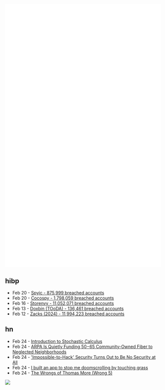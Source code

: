 ![Metrics](https://raw.githubusercontent.com/phixion/phixion/master/metrics.svg)

## hibp

<!--
for https://github.com/phixion/phixion/blob/main/.github/workflows/feeds.yml
-->
<!--START_SECTION:haveibeenpwnd-->
- Feb 20 - [Spyic - 875,999 breached accounts](https://haveibeenpwned.com/PwnedWebsites#Spyic)
- Feb 20 - [Cocospy - 1,798,059 breached accounts](https://haveibeenpwned.com/PwnedWebsites#Cocospy)
- Feb 16 - [Storenvy - 11,052,071 breached accounts](https://haveibeenpwned.com/PwnedWebsites#Storenvy)
- Feb 13 - [Doxbin (TOoDA) - 136,461 breached accounts](https://haveibeenpwned.com/PwnedWebsites#DoxbinTOoDA)
- Feb 12 - [Zacks (2024) - 11,994,223 breached accounts](https://haveibeenpwned.com/PwnedWebsites#Zacks2024)
<!--END_SECTION:haveibeenpwnd-->

## hn

<!--
for https://github.com/phixion/phixion/blob/main/.github/workflows/feeds.yml
-->
<!--START_SECTION:hn-->
- Feb 24 - [Introduction to Stochastic Calculus](https://jiha-kim.github.io/posts/introduction-to-stochastic-calculus/)
- Feb 24 - [ARPA Is Quietly Funding $50-$65 Community-Owned Fiber to Neglected Neighborhoods](https://www.techdirt.com/2025/02/24/arpa-is-quietly-funding-cheap-50-65-a-month-community-owned-gigabit-fiber-access-to-long-neglected-neighborhoods/)
- Feb 24 - ['Impossible-to-Hack' Security Turns Out to Be No Security at All](https://jltee.substack.com/p/new-zealand-companys-impossible-to-hack-security)
- Feb 24 - [I built an app to stop me doomscrolling by touching grass](https://touchgrass.now/)
- Feb 24 - [The Wrongs of Thomas More (Wrong 5)](https://nealstephenson.substack.com/p/the-wrongs-of-thomas-more-wrong-5)
<!--END_SECTION:hn-->

<!--
for https://yhype.me
-->
![](https://hit.yhype.me/github/profile?user_id=13013670)

